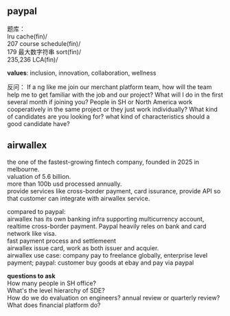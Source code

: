 <!--
# Template

**what do you know about our company?**
 **why this job**
 **这个岗位可能要干什么**
 **why do we hire you**
 **any question?**
 -->

## paypal

题库：  
lru cache(fin)/  
207 course schedule(fin)/  
179 最大数字符串 sort(fin)/  
235,236 LCA(fin)/

**values**:
inclusion, innovation, collaboration, wellness

反问：
If a ng like me join our merchant platform team, how will the team help me to get familiar with the job and our project? What will I do in the first several month if joining you?
People in SH or North America work cooperatively in the same project or they just work individually?
What kind of candidates are you looking for? what kind of characteristics should a good candidate have?

## airwallex

the one of the fastest-growing fintech company, founded in 2025 in melbourne.  
valuation of 5.6 billion.  
more than 100b usd processed annually.  
provide services like cross-border payment, card issurance, provide API so that customer can integrate with airwallex service.

compared to paypal:  
airwallex has its own banking infra supporting multicurrency account, realtime cross-border payment. Paypal heavily reles on bank and card network like visa.  
fast payment process and settlemeent  
airwallex issue card, work as both issuer and acquier.  
airwallex use case: company pay to freelance globally, enterprise level payment; paypal: customer buy goods at ebay and pay via paypal

**questions to ask**  
How many people in SH office?  
What's the level hierarchy of SDE?  
How do we do evaluation on engineers? annual review or quarterly review?  
What does financial platform do?
